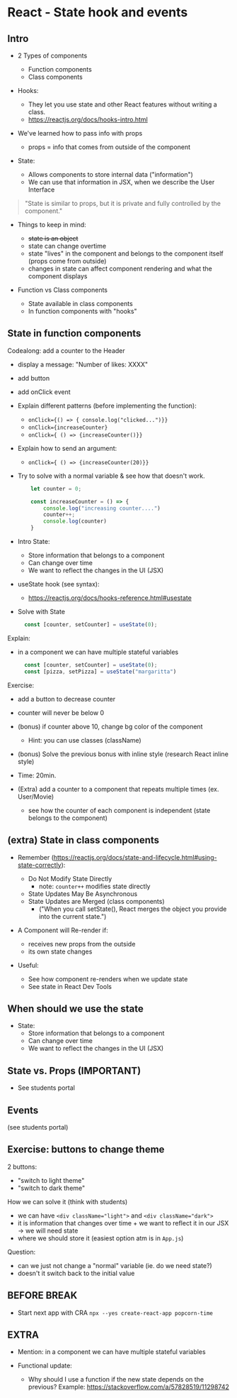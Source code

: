 
# React - State hook and events

<!--

Status: draft

@todo: 
- improve the planning for this unit (examples & steps to follow)
- create slides (ex. syntax, functional updates etc.)

-->


## Intro

- 2 Types of components
  - Function components
  - Class components


- Hooks:
  - They let you use state and other React features without writing a class.
  - https://reactjs.org/docs/hooks-intro.html


- We've learned how to pass info with props
  - props = info that comes from outside of the component

- State:
  - Allows components to store internal data ("information")
  - We can use that information in JSX, when we describe the User Interface

> "State is similar to props, but it is private and fully controlled by the component."


- Things to keep in mind:
  - ~~state is an object~~
  - state can change overtime
  - state "lives" in the component and belongs to the component itself (props come from outside)
  - changes in state can affect component rendering and what the component displays


- Function vs Class components
  - State available in class components
  - In function components with "hooks"



## State in function components

<!-- @Luis: work on the app we built yesterday -->

Codealong: add a counter to the Header
  - display a message: "Number of likes: XXXX"
  - add button 
  - add onClick event
  - Explain different patterns (before implementing the function):
    - `onClick={() => { console.log("clicked...")}}`
    - `onClick={increaseCounter}`
    - `onClick={ () => {increaseCounter()}}`
  - Explain how to send an argument:
    - `onClick={ () => {increaseCounter(20)}}`
  - Try to solve with a normal variable & see how that doesn't work.

      ```js
          let counter = 0;

          const increaseCounter = () => {
              console.log("increasing counter....")
              counter++;
              console.log(counter)
          }
      ```

  - Intro State: 
    - Store information that belongs to a component
    - Can change over time
    - We want to reflect the changes in the UI (JSX)

  - useState hook (see syntax):
    - https://reactjs.org/docs/hooks-reference.html#usestate

  - Solve with State

    ```js
      const [counter, setCounter] = useState(0);
    ```




Explain:
- in a component we can have multiple stateful variables
  ```js
    const [counter, setCounter] = useState(0);
    const [pizza, setPizza] = useState("margaritta")
  ```



Exercise:
  - add a button to decrease counter
  - counter will never be below 0
  - (bonus) if counter above 10, change bg color of the component
    - Hint: you can use classes (className)
  - (bonus) Solve the previous bonus with inline style (research React inline style)
  - Time: 20min.


- (Extra) add a counter to a component that repeats multiple times (ex. User/Movie)
  - see how the counter of each component is independent (state belongs to the component)




## (extra) State in class components

<!-- 

- 2 ways to initialize (show syntax):
  - with constructor method
  - Alternative class syntax - without constructor method

- Note:
  - Notice how state is defined as an object.
  - We can have as many key-value pairs as we need

- IMPORTANT:
  - To manipulate the state, we have to use setState() method
  - Never try to manipulate the state directly!

  ```
    this.state.count++; // BAAAAAD
  ```

- setState (see documentation):
  - `setState(updater, [callback])`
    - First argument: Function or Object
    - Second argument (optional): callback

-->


- Remember (https://reactjs.org/docs/state-and-lifecycle.html#using-state-correctly):
  - Do Not Modify State Directly
    - note: `counter++` modifies state directly
  - State Updates May Be Asynchronous
  - State Updates are Merged (class components)
    - ("When you call setState(), React merges the object you provide into the current state.")

- A Component will Re-render if:
  - receives new props from the outside
  - its own state changes

- Useful:
  - See how component re-renders when we update state
  - See state in React Dev Tools



## When should we use the state

- State: 
  - Store information that belongs to a component
  - Can change over time
  - We want to reflect the changes in the UI (JSX)



## State vs. Props (IMPORTANT)

- See students portal




## Events 

(see students portal)

<!-- @Luis: not much to mention (we've already used onClick) -->



## Exercise: buttons to change theme

2 buttons:
- "switch to light theme"
- "switch to dark theme"

How we can solve it (think with students)
- we can have `<div className="light">` and `<div className="dark">`
- it is information that changes over time + we want to reflect it in our JSX -> we will need state
- where we should store it (easiest option atm is in `App.js`)


Question: 
- can we just not change a "normal" variable (ie. do we need state?)
- doesn't it switch back to the initial value



## BEFORE BREAK

- Start next app with CRA
  `npx --yes create-react-app popcorn-time`



## EXTRA

- Mention: in a component we can have multiple stateful variables

- Functional update:
  - Why should I use a function if the new state depends on the previous? Example: https://stackoverflow.com/a/57828519/11298742


